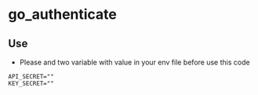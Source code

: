 # go_authenticate

## Use 
- Please and two variable with value in your env file before use this code

```
API_SECRET=""
KEY_SECRET=""
```